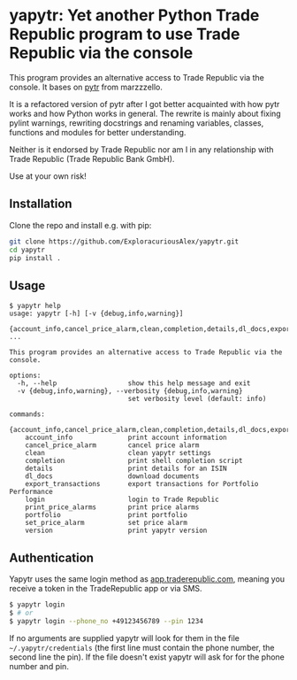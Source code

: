# yapytr: Yet another **Py**thon **T**rade **R**epublic program to use Trade Republic via the console

This program provides an alternative access to Trade Republic via the console.
It bases on [pytr](https://github.com/marzzzello/pytr) from marzzzello.

It is a refactored version of pytr after I got better acquainted with how pytr works and how Python works in general. The rewrite is mainly about fixing pylint warnings, rewriting docstrings and renaming variables, classes, functions and modules for better understanding.

Neither is it endorsed by Trade Republic nor am I in any relationship with Trade Republic (Trade Republic Bank GmbH).

Use at your own risk!


## Installation

Clone the repo and install e.g. with pip:

```sh
git clone https://github.com/ExploracuriousAlex/yapytr.git
cd yapytr
pip install .
```

## Usage

```
$ yapytr help
usage: yapytr [-h] [-v {debug,info,warning}]
                   {account_info,cancel_price_alarm,clean,completion,details,dl_docs,export_transactions,login,print_price_alarms,portfolio,set_price_alarm,version} ...

This program provides an alternative access to Trade Republic via the console.

options:
  -h, --help                  show this help message and exit
  -v {debug,info,warning}, --verbosity {debug,info,warning}
                              set verbosity level (default: info)

commands:
  {account_info,cancel_price_alarm,clean,completion,details,dl_docs,export_transactions,login,print_price_alarms,portfolio,set_price_alarm,version}
    account_info              print account information
    cancel_price_alarm        cancel price alarm
    clean                     clean yapytr settings
    completion                print shell completion script
    details                   print details for an ISIN
    dl_docs                   download documents
    export_transactions       export transactions for Portfolio Performance
    login                     login to Trade Republic
    print_price_alarms        print price alarms
    portfolio                 print portfolio
    set_price_alarm           set price alarm
    version                   print yapytr version
```

## Authentication

Yapytr uses the same login method as [app.traderepublic.com](https://app.traderepublic.com/), meaning you receive a token in the TradeRepublic app or via SMS.

```sh
$ yapytr login
$ # or
$ yapytr login --phone_no +49123456789 --pin 1234
```

If no arguments are supplied yapytr will look for them in the file `~/.yapytr/credentials` (the first line must contain the phone number, the second line the pin). If the file doesn't exist yapytr will ask for for the phone number and pin.
